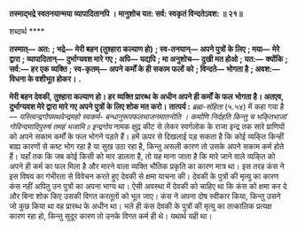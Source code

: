 **तस्माद्भद्रे स्वतनयान्मया व्यापादितानपि ।** **मानुशोच यत: सर्व: स्वकृतं विन्दतेऽवश: ॥ २१॥** 

शब्दार्थ **** 

**तस्मात्—** **अत:** **; भद्रे—** **मेरी बहन (तुश्हारा कल्याण हो)** **; स्व-तनयान्—** **अपने पुत्रों के लिए** **; मया—** **मेरे द्वारा** **; व्यापादितान्—** **दुर्भाग्यवश मारे गए** **; अपि—** **यद्यपि** **; मा अनुशोच—** **दुखी मत होओ** **; यत:—** **क्योंकि** **; सर्व:—** **हर एक व्यक्ति** **; स्व-कृतम्—** **अपने कर्मों के ही सकाम फलों को** **; विन्दते—** **भोगता है** **; अवश:—** **विधना के वशीभूत होकर।** **.** 

**मेरी बहन देवकी, तुश्हारा कल्याण हो। हर व्यक्ति प्रारब्ध के अधीन अपने ही कर्मों के फल** **भोगता है। अतएव, दुर्भाग्यवश मेरे द्वारा मारे गए अपने पुत्रों के लिए शोक मत करो।** **तात्पर्य :** *ब्रह्म-संहिता* (५.५४) में कहा गया है— *यस्त्विन्द्रगोपमथवेन्द्रमहो स्वकर्म-* *बन्धानुरूपफलभाजनमातनोति ।* *कर्माणि निर्दहति किन्तु च भकि्तभाजां* *गोविन्दमादिपुरुषं तमहं भजामि॥* *इन्द्रगोप* नामक क्षुद्र कीट से लेकर स्वर्गलोक के राजा इन्द्र तक सारे प्राणियों को अपने सकाम कर्मों के फल भोगने पड़ते हैं। हमें ऊपर से दिखलाई पड़ सकता है कि कोई व्यकि्त किन्हीं बाह्य कारणों से कष्ट भोग रहा है या सुख उठा रहा है, किन्तु असली कारण तो उसके अपने सकाम कर्म होते हैं। यहाँ तक कि जब कोई किसी को मार डालता है, तो यह माना जाता है कि मारे जाने वाले व्यकि्त को अपने ही कर्म का फल मिला है और मारने वाला व्यक्ति भौतिक प्रकृति का कारण मात्र था। इस तरह कंस ने इस विषय का गंभीरता से विवेचन करते हुए देवकी से क्षमा याचना की। देवकी के पुत्रों की मृत्यु का कारण कंस नहीं अपितु उन पुत्रों का अपना भाग्य था। ऐसी अवस्था में देवकी को चाहिए था कि कंस को क्षमा कर दे और बिना शोक किए उसकी विगत करतूतों को भूल जाए। कंस ने अपना दोष स्वीकार किया, किन्तु उसने जो कुछ किया था वह प्रारब्ध के अधीन था। भले ही कंस देवकी के पुत्रों की मृत्यु का तत्कालिक प्रत्यक्ष कारण रहा हो, किन्तु सुदूर कारण तो उनके विगत कर्म ही थे। यथार्थ यही था।  